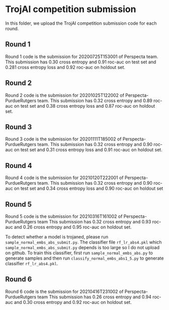 # TrojAI competition submission
In this folder, we upload the TrojAI competition submission code for each round.

## Round 1
Round 1 code is the submission for 20200725T153001 of Perspecta team. This submission has 0.30 cross entropy and 0.91 roc-auc on test set and 0.281 cross entropy loss and 0.92 roc-auc on holdout set. 

## Round 2
Round 2 code is the submission for 20201025T122002 of Perspecta-PurdueRutgers team. This submission has 0.32 cross entropy and 0.89 roc-auc on test set and 0.38 cross entropy loss and 0.87 roc-auc on holdout set.

## Round 3
Round 3 code is the submission for 20201111T185002 of Perspecta-PurdueRutgers team. This submission has 0.32 cross entropy and 0.90 roc-auc on test set and 0.31 cross entropy loss and 0.91 roc-auc on holdout set.

## Round 4
Round 4 code is the submission for 20210120T222001 of Perspecta-PurdueRutgers team. This submission has 0.32 cross entropy and 0.90 roc-auc on test set and 0.34 cross entropy loss and 0.90 roc-auc on holdout set



## Round 5
Round 5 code is the submission for  20210316T161002 of Perspecta-PurdueRutgers team This submission has 0.32 cross entropy and 0.93 roc-auc and 0.26 cross entropy and 0.95 roc-auc on holdout set.

To detect whether a model is trojaned, please run `sample_normal_embs_abs_submit.py`. The classifier file `rf_lr_abs4.pkl` which `sample_normal_embs_abs_submit.py` depends is too large so I do not upload on github. To train this classifier, first run `sample_normal_embs_abs.py` to generate samples and then run `classify_normal_embs_abs1_5.py` to generate classifier `rf_lr_abs4.pkl`.


## Round 6
Round 6 code is the submission for  20210416T231002 of Perspecta-PurdueRutgers team This submission has 0.26 cross entropy and 0.94 roc-auc and 0.30 cross entropy and 0.92 roc-auc on holdout set.
